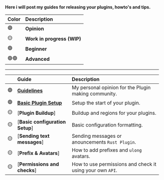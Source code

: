 **Here i will post my guides for releasing your plugins, howto's and tips.**

| Color | Description |
| :--- | :--- |
| 🟣 | **Opinion** |
| 🟡 | **Work in progress (WIP)** |
| 🟢 | **Beginner** |
| 🟢🟢 | **Advanced** |

---
| | Guide | Description |
| :--- | :--- | :--- |
| :purple_circle: | [**Guidelines**](https://github.com/KrunghCrow/Plugin-Guidelines/blob/main/Guidelines.md) |  My personal opinion for the Plugin making community.|
| 🟢 | [**Basic Plugin Setup**](https://github.com/KrunghCrow/Plugin-Guidelines/blob/main/BasicPluginSetup.md) | Setup the start of your plugin. |
| :yellow_circle: | [**Plugin Buildup**] | Buildup and regions for your plugins. |
| :yellow_circle: | [**Basic configuration Setup**] | Basic configuration formatting. |
| :yellow_circle: | [**Sending text messages**] | Sending messages or anouncements `Rust Plugin`. |
| :yellow_circle: | [**Prefix & Avatars**] | How to add prefixes and `ulong` avatars. |
| :yellow_circle: | [**Permissions and checks**] | How to use permissions and check it using your own `API`. |
